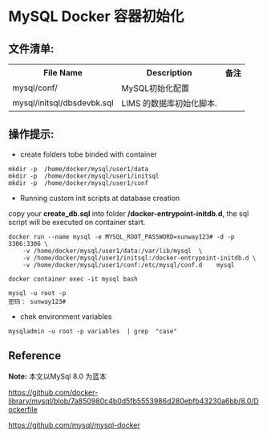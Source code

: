 
MySQL Docker 容器初始化
==


文件清单:
----

<table width="100%">
<tr><th>File Name</th><th>Description</th><th>备注</th> </tr>
<tr><td>mysql/conf/</td><td> MySQL初始化配置 </td><td>&nbsp;</td></tr>
<tr><td>mysql/initsql/dbsdevbk.sql</td><td> LIMS 的数据库初始化脚本.</td><td>&nbsp;</td></tr>
</table>



操作提示:
----

-  create folders tobe binded with container

```
mkdir -p  /home/docker/mysql/user1/data
mkdir -p  /home/docker/mysql/user1/initsql
mkdir -p  /home/docker/mysql/user1/conf
```	
- Running custom init scripts at database creation
 
copy your  **create_db.sql** into folder  **/docker-entrypoint-initdb.d**,  the sql script will be executed on container start.

```
docker run --name mysql -e MYSQL_ROOT_PASSWORD=sunway123# -d -p 3306:3306 \
	-v /home/docker/mysql/user1/data:/var/lib/mysql  \
	-v /home/docker/mysql/user1/initsql:/docker-entrypoint-initdb.d \
	-v /home/docker/mysql/user1/conf:/etc/mysql/conf.d    mysql
 
docker container exec -it mysql bash

mysql -u root -p 
密码： sunway123#

```

- chek environment variables

```
mysqladmin -u root -p variables  | grep  "case"
```


Reference
---

**Note:** 本文以MySql 8.0 为蓝本

https://github.com/docker-library/mysql/blob/7a850980c4b0d5fb5553986d280ebfb43230a6bb/8.0/Dockerfile

https://github.com/mysql/mysql-docker

